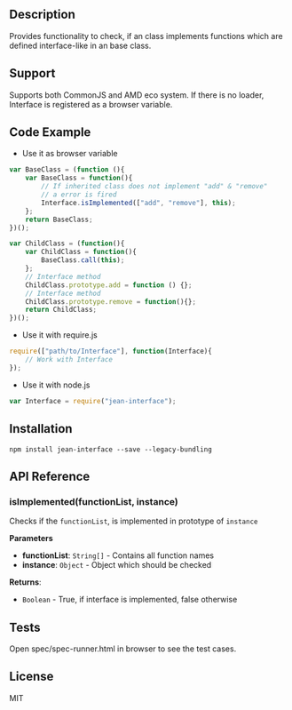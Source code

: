 
## Description

Provides functionality to check, if an  class implements functions which are defined interface-like in an base class.

## Support
Supports both CommonJS and AMD eco system. If there is no loader, Interface is registered as a browser variable.

## Code Example
- Use it as browser variable
```js
var BaseClass = (function (){
    var BaseClass = function(){
        // If inherited class does not implement "add" & "remove"
        // a error is fired
        Interface.isImplemented(["add", "remove"], this); 
    };
    return BaseClass;
})();

var ChildClass = (function(){
    var ChildClass = function(){
        BaseClass.call(this);
    };
    // Interface method
    ChildClass.prototype.add = function () {};
    // Interface method
    ChildClass.prototype.remove = function(){};
    return ChildClass;
})();   
```
- Use it with require.js
```javascript
require(["path/to/Interface"], function(Interface){
    // Work with Interface
});
```
- Use it with node.js
```js
var Interface = require("jean-interface");
```

## Installation

`npm install jean-interface --save --legacy-bundling`

## API Reference

### isImplemented(functionList, instance) 

Checks if the `functionList`, is implemented in prototype of `instance`

**Parameters**
- **functionList**: `String[]` - Contains all function names
- **instance**: `Object` - Object which should be checked

**Returns**: 
- `Boolean` - True, if interface is implemented, false otherwise

## Tests

Open spec/spec-runner.html in browser to see the test cases.

## License

MIT